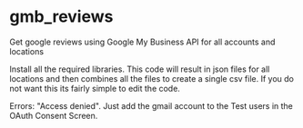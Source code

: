 # gmb_reviews
Get google reviews using Google My Business API for all accounts and locations

Install all the required libraries.
This code will result in json files for all locations and then combines all the files to create a single csv file. If you do not want this its fairly simple to edit the code.

Errors:
 "Access denied". 
 Just add the gmail account to the Test users in the OAuth Consent Screen.
